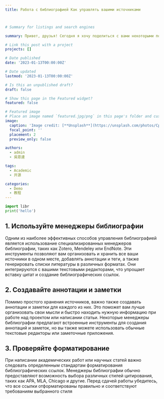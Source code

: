 ```yaml
---
title: Работа с библиографией Как управлять вашими источниками



# Summary for listings and search engines

summary: Привет, друзья! Сегодня я хочу поделиться с вами некоторыми полезными советами и инструментами для работы с библиографией. Как исследователь, студент или просто любознательный человек, вы, вероятно, сталкивались с необходимостью управлять большим количеством источников информации. Вот несколько способов, как сделать этот процесс более эффективным с помощью современных инструментов.Добро пожаловать ко мне на страничку. Сегодня я вам расскажу про версии git.

# Link this post with a project
projects: []

# Date published
date: '2023-01-13T00:00:00Z'

# Date updated
lastmod: '2023-01-13T00:00:00Z'

# Is this an unpublished draft?
draft: false

# Show this page in the Featured widget?
featured: false

# Featured image
# Place an image named `featured.jpg/png` in this page's folder and customize its options here.
image:
  caption: 'Image credit: [**Unsplash**](https://unsplash.com/photos/CpkOjOcXdUY)'
  focal_point: ''
  placement: 2
  preview_only: false

authors:
  - admin
  - 吳恩達

tags:
  - Academic
  - 开源

categories:
  - Demo
  - 教程
---
```


```python
import libr
print('hello')
```

## 1. Используйте менеджеры библиографии

Одним из наиболее эффективных способов управления библиографией является использование специализированных менеджеров библиографии, таких как Zotero, Mendeley или EndNote. Эти инструменты позволяют вам организовать и хранить все ваши источники в одном месте, добавлять аннотации и теги, а также генерировать списки литературы в различных форматах. Они интегрируются с вашими текстовыми редакторами, что упрощает вставку цитат и создание библиографических ссылок.

## 2. Создавайте аннотации и заметки

Помимо простого хранения источников, важно также создавать аннотации и заметки для каждого из них. Это поможет вам лучше организовать свои мысли и быстро находить нужную информацию при работе над проектом или написании статьи. Некоторые менеджеры библиографии предлагают встроенные инструменты для создания аннотаций и заметок, но вы также можете использовать обычные текстовые редакторы или заметочные приложения.

## 3. Проверяйте форматирование

При написании академических работ или научных статей важно следовать определенным стандартам форматирования библиографических ссылок. Менеджеры библиографии обычно предоставляют возможность выбора различных стилей цитирования, таких как APA, MLA, Chicago и другие. Перед сдачей работы убедитесь, что все ссылки отформатированы правильно и соответствуют требованиям выбранного стиля
